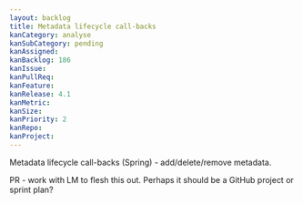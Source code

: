 ```yaml
---
layout: backlog
title: Metadata lifecycle call-backs
kanCategory: analyse
kanSubCategory: pending
kanAssigned:
kanBacklog: 186
kanIssue:
kanPullReq:
kanFeature:
kanRelease: 4.1
kanMetric:
kanSize:
kanPriority: 2
kanRepo:
kanProject:
---
```

Metadata lifecycle call-backs (Spring) - add/delete/remove metadata.

PR - work with LM to flesh this out.  Perhaps it should be a GitHub project or sprint plan?
